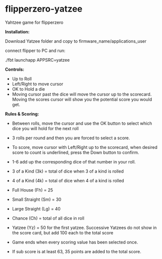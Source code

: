# flipperzero-yatzee
Yahtzee game for flipperzero


<b>Installation: </b>

Download Yatzee folder and copy to firmware_name/applications_user

connect flipper to PC and run:

./fbt launchapp APPSRC=yatzee


<b>Controls: </b>

- Up to Roll
- Left/Right to move cursor
- OK to Hold a die
- Moving cursor past the dice will move the cursor up to the scorecard. Moving the scores cursor will show you the potential score you would get.


<b>Rules & Scoring:</b>

- Between rolls, move the cursor and use the OK button to select which dice you will hold for the next roll
- 3 rolls per round and then you are forced to select a score. 
- To score, move cursor with Left/Right up to the scorecard, when desired score to count is underlined, press the Down button to confirm.

- 1-6 add up the corresponding dice of that number in your roll.
- 3 of a Kind (3k) = total of dice when 3 of a kind is rolled
- 4 of a Kind (4k) = total of dice when 4 of a kind is rolled
- Full House (Fh) = 25
- Small Straight (Sm) = 30
- Large Straight (Lg) = 40
- Chance (Ch) = total of all dice in roll
- Yatzee (Yz) = 50 for the first yatzee. Successive Yatzees do not show in the score card, but add 100 each to the total score

- Game ends when every scoring value has been selected once.
- If sub score is at least 63, 35 points are added to the total score.
